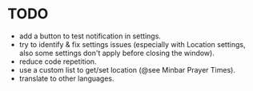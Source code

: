 TODO
======

* add a button to test notification in settings.
* try to identify & fix settings issues (especially with Location settings, also some settings don't apply before closing the window).
* reduce code repetition.
* use a custom list to get/set location (@see Minbar Prayer Times).
* translate to other languages.
